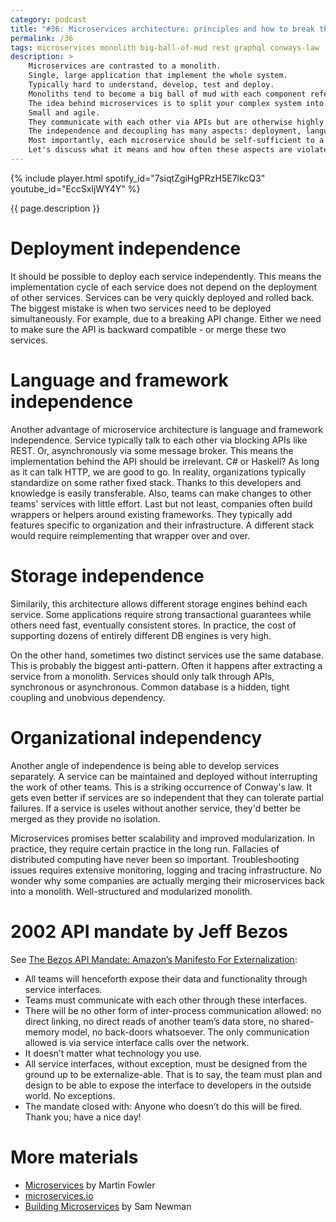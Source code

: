 ```yaml
---
category: podcast
title: "#36: Microservices architecture: principles and how to break them"
permalink: /36
tags: microservices monolith big-ball-of-mud rest graphql conways-law
description: >
    Microservices are contrasted to a monolith.
    Single, large application that implement the whole system.
    Typically hard to understand, develop, test and deploy.
    Monoliths tend to become a big ball of mud with each component referencing every other.
    The idea behind microservices is to split your complex system into multiple independent applications.
    Small and agile.
    They communicate with each other via APIs but are otherwise highly decoupled.
    The independence and decoupling has many aspects: deployment, languages and frameworks, storage, organization.
    Most importantly, each microservice should be self-sufficient to a reasonable degree.
    Let's discuss what it means and how often these aspects are violated.
---
```


{% include player.html spotify_id="7siqtZgiHgPRzH5E7lkcQ3" youtube_id="EccSxljWY4Y" %}

{{ page.description }}

# Deployment independence

It should be possible to deploy each service independently.
This means the implementation cycle of each service does not depend on the deployment of other services.
Services can be very quickly deployed and rolled back.
The biggest mistake is when two services need to be deployed simultaneously.
For example, due to a breaking API change.
Either we need to make sure the API is backward compatible - or merge these two services.

# Language and framework independence

Another advantage of microservice architecture is language and framework independence.
Service typically talk to each other via blocking APIs like REST.
Or, asynchronously via some message broker.
This means the implementation behind the API should be irrelevant.
C# or Haskell?
As long as it can talk HTTP, we are good to go.
In reality, organizations typically standardize on some rather fixed stack.
Thanks to this developers and knowledge is easily transferable.
Also, teams can make changes to other teams' services with little effort.
Last but not least, companies often build wrappers or helpers around existing frameworks.
They typically add features specific to organization and their infrastructure.
A different stack would require reimplementing that wrapper over and over.

# Storage independence

Similarily, this architecture allows different storage engines behind each service.
Some applications require strong transactional guarantees while others need fast, eventually consistent stores.
In practice, the cost of supporting dozens of entirely different DB engines is very high.

On the other hand, sometimes two distinct services use the same database.
This is probably the biggest anti-pattern.
Often it happens after extracting a service from a monolith.
Services should only talk through APIs, synchronous or asynchronous.
Common database is a hidden, tight coupling and unobvious dependency.

# Organizational independency

Another angle of independence is being able to develop services separately.
A service can be maintained and deployed without interrupting the work of other teams.
This is a striking occurrence of Conway's law.
It gets even better if services are so independent that they can tolerate partial failures.
If a service is useles without another service, they'd better be merged as they provide no isolation.

Microservices promises better scalability and improved modularization.
In practice, they require certain practice in the long run.
Fallacies of distributed computing have never been so important.
Troubleshooting issues requires extensive monitoring, logging and tracing infrastructure.
No wonder why some companies are actually merging their microservices back into a monolith.
Well-structured and modularized monolith.

# 2002 API mandate by Jeff Bezos

See [The Bezos API Mandate: Amazon’s Manifesto For Externalization](https://nordicapis.com/the-bezos-api-mandate-amazons-manifesto-for-externalization/):

* All teams will henceforth expose their data and functionality through service interfaces.
* Teams must communicate with each other through these interfaces.
* There will be no other form of inter-process communication allowed: no direct linking, no direct reads of another team’s data store, no shared-memory model, no back-doors whatsoever. The only communication allowed is via service interface calls over the network.
* It doesn’t matter what technology you use.
* All service interfaces, without exception, must be designed from the ground up to be externalize-able. That is to say, the team must plan and design to be able to expose the interface to developers in the outside world. No exceptions.
* The mandate closed with: Anyone who doesn’t do this will be fired. Thank you; have a nice day!

# More materials

* [Microservices](https://www.martinfowler.com/articles/microservices.html) by Martin Fowler
* [microservices.io](https://microservices.io)
* [Building Microservices](https://samnewman.io/books/building_microservices/) by Sam Newman



